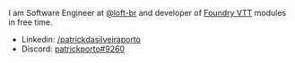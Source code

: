 I am Software Engineer at [@loft-br](https://github.com/loft-br) and developer of [Foundry VTT](https://foundryvtt.com/) modules in free time.  
* Linkedin: [/patrickdasilveiraporto](https://www.linkedin.com/in/patrickdasilveiraporto/)  
* Discord: [patrickporto#9260](https://discord.com/users/9260)

<!--
**patrickporto/patrickporto** is a ✨ _special_ ✨ repository because its `README.md` (this file) appears on your GitHub profile.

Here are some ideas to get you started:

- 🔭 I’m currently working on ...
- 🌱 I’m currently learning ...
- 👯 I’m looking to collaborate on ...
- 🤔 I’m looking for help with ...
- 💬 Ask me about ...
- 📫 How to reach me: ...
- 😄 Pronouns: ...
- ⚡ Fun fact: ...
-->

